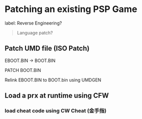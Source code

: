 # Patching an existing PSP Game

label: Reverse Engineering?
> Language patch?
## Patch UMD file (ISO Patch)
EBOOT.BIN -> BOOT.BIN

PATCH BOOT.BIN

Relink EBOOT.BIN to BOOT.bin using UMDGEN

## Load a prx at runtime using CFW

### load cheat code using CW Cheat (金手指)
